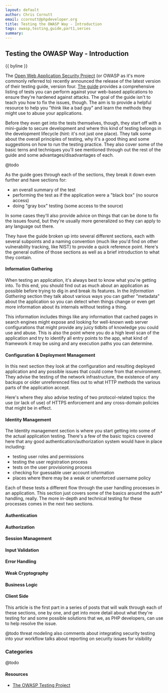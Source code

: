 ```yaml
---
layout: default
author: Chris Cornutt
email: ccornutt@phpdeveloper.org
title: Testing the OWASP Way - Introduction
tags: owasp,testing,guide,part1,series
summary:
---
```


Testing the OWASP Way - Introduction
--------------

{{ byline }}

The [Open Web Application Security Project](http://owasp.org) (or OWASP as it's more commonly referred to) recently announced the release of the latest version of their testing guide, version four. [The guide](https://www.owasp.org/images/5/52/OWASP_Testing_Guide_v4.pdf) provides a comprehensive listing of tests you can perform against your web-based applications to ensure they're hardened against attacks. The goal of the guide isn't to teach you how to fix the issues, though. The aim is to provide a helpful resource to help you "think like a bad guy" and learn the methods they might use to abuse your applications.

Before they even get into the tests themselves, though, they start off with a mini-guide to secure development and where this kind of testing belongs in the development lifecycle (hint: it's not just one place). They talk some about the overall principles of testing, why it's a good thing and some suggestions on how to run the testing practice. They also cover some of the basic terns and techniques you'll see mentioned through out the rest of the guide and some advantages/disadvantages of each.

@todo

As the guide goes through each of the sections, they break it down even further and have sections for:

- an overall summary of the test
- performing the test as if the application were a "black box" (no source access)
- doing "gray box" testing (some access to the source)

In some cases they'll also provide advice on things that can be done to fix the issues found, but they're usually more generalized so they can apply to any language out there.

They have the guide broken up into several different sections, each with several subpoints and a naming convention (much like you'd find on other vulnerability tracking, like NIST) to provide a quick reference point. Here's the general outline of those sections as well as a brief introduction to what they contain.

#### Information Gathering

When testing an application, it's always best to know what you're getting into. To this end, you should find out as much about an application as possible before trying to dig in and break its features. In the *Information Gathering* section they talk about various ways you can gather "metadata" about the application so you can detect when things change or even get more information about its internals without testing a thing.

This information includes things like any information that cached pages in search engines might expose and looking for well-known web server configurations that might provide any juicy tidbits of knowledge you could use and abuse. This is also the point where you do a high level scan of the application and try to identify all entry points to the app, what kind of framework it may be using and any execution paths you can determine.

#### Configuration & Deployment Management

In this next section they look at the configuration and resulting deployed application and any possible issues that could come from that environment. They advise the testing of the network infrastructure, the existence of any backups or older unreferenced files out to what HTTP methods the various parts of the application accept.

Here's where they also advise testing of two protocol-related topics: the use (or lack of use) of HTTPS enforcement and any cross-domain policies that might be in effect.

#### Identity Management

The Identity management section is where you start getting into some of the actual application testing. There's a few of the basic topics covered here that any good authentication/authorization system would have in place including:

- testing user roles and permissions
- testing the user registration process
- tests on the user provisioning process
- checking for guessable user account information
- places where there may be a weak or unenforced username policy

Each of these tests a different flow through the user handling processes in an application. This section just covers some of the basics around the auth* handling, really. The more in-depth and technical testing for these processes comes in the next two sections.

#### Authentication

#### Authorization

#### Session Management

#### Input Validation

#### Error Handling

#### Weak Cryptography

#### Business Logic

#### Client Side

This article is the first part in a series of posts that will walk through each of these sections, one by one, and get into more detail about what they're testing for and some possible solutions that we, as PHP developers, can use to help resolve the issue.


@todo
threat modeling
also comments about integrating security testing into your workflow
talks about reporting on security issues for visibility

### Categories

@todo



#### Resources

- [The OWASP Testing Project](https://www.owasp.org/index.php/OWASP_Testing_Project)